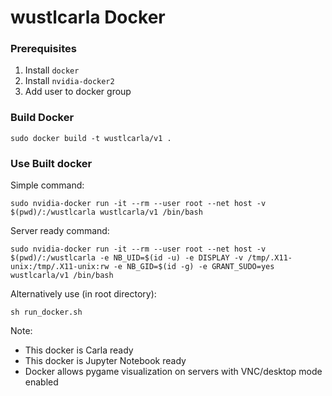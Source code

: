 # wustlcarla Docker

### Prerequisites

1. Install `docker`
2. Install `nvidia-docker2`
3. Add user to docker group

### Build Docker

```
sudo docker build -t wustlcarla/v1 .
```

### Use Built docker

Simple command:
```
sudo nvidia-docker run -it --rm --user root --net host -v $(pwd)/:/wustlcarla wustlcarla/v1 /bin/bash
```

Server ready command:
```
sudo nvidia-docker run -it --rm --user root --net host -v $(pwd)/:/wustlcarla -e NB_UID=$(id -u) -e DISPLAY -v /tmp/.X11-unix:/tmp/.X11-unix:rw -e NB_GID=$(id -g) -e GRANT_SUDO=yes wustlcarla/v1 /bin/bash
```

Alternatively use (in root directory):

```
sh run_docker.sh
```

Note:
- This docker is Carla ready
- This docker is Jupyter Notebook ready
- Docker allows pygame visualization on servers with VNC/desktop mode enabled
